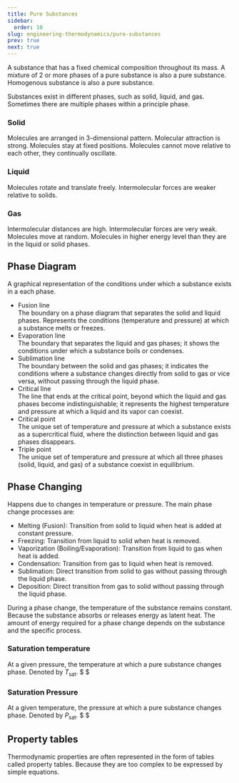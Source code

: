 ```yaml
---
title: Pure Substances
sidebar:
  order: 10
slug: engineering-thermodynamics/pure-substances
prev: true
next: true
---
```


A substance that has a fixed chemical composition throughout its mass. A mixture of 2 or more phases of a pure substance is also a pure substance. Homogenous substance is also a pure substance.

Substances exist in different phases, such as solid, liquid, and gas. Sometimes there are multiple phases within a principle phase.

### Solid

Molecules are arranged in 3-dimensional pattern. Molecular attraction is strong. Molecules stay at fixed positions. Molecules cannot move relative to each other, they continually oscillate.

### Liquid

Molecules rotate and translate freely. Intermolecular forces are weaker relative to solids.

### Gas

Intermolecular distances are high. Intermolecular forces are very weak. Molecules move at random. Molecules in higher energy level than they are in the liquid or solid phases.

## Phase Diagram

A graphical representation of the conditions under which a substance exists in a each phase.
- Fusion line   
  The boundary on a phase diagram that separates the solid and liquid phases. Represents the conditions (temperature and pressure) at which a substance melts or freezes.
- Evaporation line   
  The boundary that separates the liquid and gas phases; it shows the conditions under which a substance boils or condenses.
- Sublimation line   
  The boundary between the solid and gas phases; it indicates the conditions where a substance changes directly from solid to gas or vice versa, without passing through the liquid phase.
- Critical line   
  The line that ends at the critical point, beyond which the liquid and gas phases become indistinguishable; it represents the highest temperature and pressure at which a liquid and its vapor can coexist.
- Critical point   
  The unique set of temperature and pressure at which a substance exists as a supercritical fluid, where the distinction between liquid and gas phases disappears.
- Triple point   
  The unique set of temperature and pressure at which all three phases (solid, liquid, and gas) of a substance coexist in equilibrium.

## Phase Changing

Happens due to changes in temperature or pressure. The main phase change processes are:

- Melting (Fusion): Transition from solid to liquid when heat is added at constant pressure.
- Freezing: Transition from liquid to solid when heat is removed.
- Vaporization (Boiling/Evaporation): Transition from liquid to gas when heat is added.
- Condensation: Transition from gas to liquid when heat is removed.
- Sublimation: Direct transition from solid to gas without passing through the liquid phase.
- Deposition: Direct transition from gas to solid without passing through the liquid phase.

During a phase change, the temperature of the substance remains constant. Because the substance absorbs or releases energy as latent heat. The amount of energy required for a phase change depends on the substance and the specific process.

### Saturation temperature

At a given pressure, the temperature at which a pure substance changes phase. Denoted by $T_\text{sat}$. $ $

### Saturation Pressure
At a given temperature, the pressure at which a pure substance changes phase. Denoted by $P_\text{sat}$. $ $

## Property tables

Thermodynamic properties are often represented in the form of tables called property tables. Because they are too complex to be expressed by simple equations.
